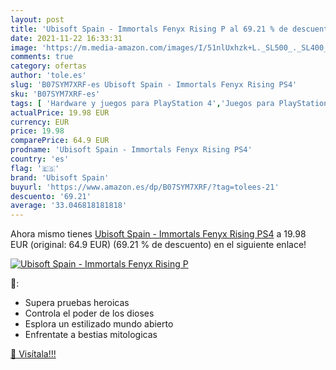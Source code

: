 ```yaml
---
layout: post
title: 'Ubisoft Spain - Immortals Fenyx Rising P al 69.21 % de descuento'
date: 2021-11-22 16:33:31
image: 'https://m.media-amazon.com/images/I/51nlUxhzk+L._SL500_._SL400_.jpg'
comments: true
category: ofertas
author: 'tole.es'
slug: 'B07SYM7XRF-es Ubisoft Spain - Immortals Fenyx Rising PS4'
sku: 'B07SYM7XRF-es'
tags: [ 'Hardware y juegos para PlayStation 4','Juegos para PlayStation 4','Videojuegos','ps4','ubisoft spain', ]
actualPrice: 19.98 EUR
currency: EUR
price: 19.98
comparePrice: 64.9 EUR
prodname: 'Ubisoft Spain - Immortals Fenyx Rising PS4'
country: 'es'
flag: '🇪🇸'
brand: 'Ubisoft Spain'
buyurl: 'https://www.amazon.es/dp/B07SYM7XRF/?tag=tolees-21'
descuento: '69.21'
average: '33.046818181818'
---
```


Ahora mismo tienes [Ubisoft Spain - Immortals Fenyx Rising PS4](https://www.amazon.es/dp/B07SYM7XRF/?tag=tolees-21) a 19.98 EUR (original: 64.9 EUR) (69.21 %  de descuento) en el siguiente enlace!

[![Ubisoft Spain - Immortals Fenyx Rising P](https://m.media-amazon.com/images/I/51nlUxhzk+L._SL500_._SL400_.jpg)](https://www.amazon.es/dp/B07SYM7XRF/?tag=tolees-21)

🔎:

- Supera pruebas heroicas
- Controla el poder de los dioses
- Esplora un estilizado mundo abierto
- Enfrentate a bestias mitologicas

[🛒 Visítala!!!](https://www.amazon.es/dp/B07SYM7XRF/?tag=tolees-21)
